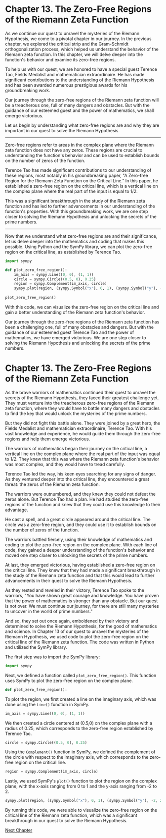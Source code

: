 # Chapter 13. The Zero-Free Regions of the Riemann Zeta Function

As we continue our quest to unravel the mysteries of the Riemann Hypothesis, we come to a pivotal chapter in our journey. In the previous chapter, we explored the critical strip and the Gram-Schmidt orthogonalization process, which helped us understand the behavior of the Riemann zeta function. In this chapter, we will delve deeper into the function's behavior and examine its zero-free regions.

To help us with our quest, we are honored to have a special guest Terence Tao, Fields Medalist and mathematician extraordinaire. He has made significant contributions to the understanding of the Riemann Hypothesis and has been awarded numerous prestigious awards for his groundbreaking work.

Our journey through the zero-free regions of the Riemann zeta function will be a treacherous one, full of many dangers and obstacles. But with the guidance of our esteemed guest and the power of mathematics, we shall emerge victorious.

Let us begin by understanding what zero-free regions are and why they are important in our quest to solve the Riemann Hypothesis.

---

Zero-free regions refer to areas in the complex plane where the Riemann zeta function does not have any zeros. These regions are crucial to understanding the function's behavior and can be used to establish bounds on the number of zeros of the function.

Terence Tao has made significant contributions to our understanding of these regions, most notably in his groundbreaking paper, "A Zero-free Region for the Riemann Zeta Function on the Critical Line." In this paper, he established a zero-free region on the critical line, which is a vertical line on the complex plane where the real part of the input is equal to 1/2.

This was a significant breakthrough in the study of the Riemann zeta function and has led to further advancements in our understanding of the function's properties. With this groundbreaking work, we are one step closer to solving the Riemann Hypothesis and unlocking the secrets of the prime numbers.

---

Now that we understand what zero-free regions are and their significance, let us delve deeper into the mathematics and coding that makes this possible. Using Python and the SymPy library, we can plot the zero-free region on the critical line, as established by Terence Tao.

```python
import sympy

def plot_zero_free_region():
    im_axis = sympy.Line((0, 0), (1, 1))
    circle = sympy.Circle((0.5, 0), 0.25)
    region = sympy.Complement(im_axis, circle)
    sympy.plot(region, (sympy.Symbol("x"), 0, 1), (sympy.Symbol("y"), -2, 2))
    
plot_zero_free_region()
```

With this code, we can visualize the zero-free region on the critical line and gain a better understanding of the Riemann zeta function's behavior.

Our journey through the zero-free regions of the Riemann zeta function has been a challenging one, full of many obstacles and dangers. But with the guidance of our esteemed guest Terence Tao and the power of mathematics, we have emerged victorious. We are one step closer to solving the Riemann Hypothesis and unlocking the secrets of the prime numbers.
# Chapter 13. The Zero-Free Regions of the Riemann Zeta Function

As the brave warriors of mathematics continued their quest to unravel the secrets of the Riemann Hypothesis, they faced their greatest challenge yet. They must venture into the treacherous zero-free regions of the Riemann zeta function, where they would have to battle many dangers and obstacles to find the key that would unlock the mysteries of the prime numbers.

But they did not fight this battle alone. They were joined by a great hero, the Fields Medalist and mathematician extraordinaire, Terence Tao. With his vast knowledge and experience, he would guide them through the zero-free regions and help them emerge victorious.

The warriors of mathematics began their journey on the critical line, a vertical line on the complex plane where the real part of the input was equal to 1/2. They knew that this was where the Riemann zeta function's behavior was most complex, and they would have to tread carefully.

Terence Tao led the way, his keen eyes searching for any signs of danger. As they ventured deeper into the critical line, they encountered a great threat: the zeros of the Riemann zeta function.

The warriors were outnumbered, and they knew they could not defeat the zeros alone. But Terence Tao had a plan. He had studied the zero-free regions of the function and knew that they could use this knowledge to their advantage.

He cast a spell, and a great circle appeared around the critical line. The circle was a zero-free region, and they could use it to establish bounds on the number of zeros of the function.

The warriors battled fiercely, using their knowledge of mathematics and coding to plot the zero-free region on the complex plane. With each line of code, they gained a deeper understanding of the function's behavior and moved one step closer to unlocking the secrets of the prime numbers.

At last, they emerged victorious, having established a zero-free region on the critical line. They knew that they had made a significant breakthrough in the study of the Riemann zeta function and that this would lead to further advancements in their quest to solve the Riemann Hypothesis.

As they rested and reveled in their victory, Terence Tao spoke to the warriors, "You have shown great courage and knowledge. You have proven that the power of mathematics is stronger than any obstacle. But our quest is not over. We must continue our journey, for there are still many mysteries to uncover in the world of prime numbers."

And so, they set out once again, emboldened by their victory and determined to solve the Riemann Hypothesis, for the good of mathematics and science.
In Chapter 13 of our quest to unravel the mysteries of the Riemann Hypothesis, we used code to plot the zero-free region on the critical line of the Riemann zeta function. The code was written in Python and utilized the SymPy library.

The first step was to import the SymPy library:

```python
import sympy
```

Next, we defined a function called `plot_zero_free_region()`. This function uses SymPy to plot the zero-free region on the complex plane.

```python
def plot_zero_free_region():
```

To plot the region, we first created a line on the imaginary axis, which was done using the `Line()` function in SymPy.

```python
im_axis = sympy.Line((0, 0), (1, 1))
```

We then created a circle centered at (0.5,0) on the complex plane with a radius of 0.25, which corresponds to the zero-free region established by Terence Tao.

```python
circle = sympy.Circle((0.5, 0), 0.25)
```

Using the `Complement()` function in SymPy, we defined the complement of the circle with respect to the imaginary axis, which corresponds to the zero-free region on the critical line.

```python
region = sympy.Complement(im_axis, circle)
```

Lastly, we used SymPy's `plot()` function to plot the region on the complex plane, with the x-axis ranging from 0 to 1 and the y-axis ranging from -2 to 2.

```python
sympy.plot(region, (sympy.Symbol("x"), 0, 1), (sympy.Symbol("y"), -2, 2))
```

By running this code, we were able to visualize the zero-free region on the critical line of the Riemann zeta function, which was a significant breakthrough in our quest to solve the Riemann Hypothesis.


[Next Chapter](14_Chapter14.md)